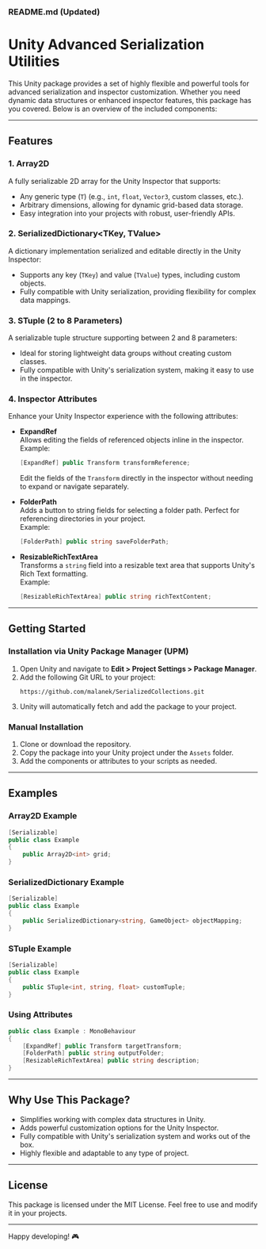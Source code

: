 ### README.md (Updated)

# Unity Advanced Serialization Utilities

This Unity package provides a set of highly flexible and powerful tools for advanced serialization and inspector customization. Whether you need dynamic data structures or enhanced inspector features, this package has you covered. Below is an overview of the included components:

---

## Features

### 1. **Array2D<T>**
A fully serializable 2D array for the Unity Inspector that supports:
- Any generic type (`T`) (e.g., `int`, `float`, `Vector3`, custom classes, etc.).
- Arbitrary dimensions, allowing for dynamic grid-based data storage.
- Easy integration into your projects with robust, user-friendly APIs.

### 2. **SerializedDictionary<TKey, TValue>**
A dictionary implementation serialized and editable directly in the Unity Inspector:
- Supports any key (`TKey`) and value (`TValue`) types, including custom objects.
- Fully compatible with Unity serialization, providing flexibility for complex data mappings.

### 3. **STuple (2 to 8 Parameters)**
A serializable tuple structure supporting between 2 and 8 parameters:
- Ideal for storing lightweight data groups without creating custom classes.
- Fully compatible with Unity's serialization system, making it easy to use in the inspector.

### 4. **Inspector Attributes**
Enhance your Unity Inspector experience with the following attributes:
- **ExpandRef**  
  Allows editing the fields of referenced objects inline in the inspector.  
  Example:
  ```csharp
  [ExpandRef] public Transform transformReference;
  ```
  Edit the fields of the `Transform` directly in the inspector without needing to expand or navigate separately.

- **FolderPath**  
  Adds a button to string fields for selecting a folder path. Perfect for referencing directories in your project.  
  Example:
  ```csharp
  [FolderPath] public string saveFolderPath;
  ```

- **ResizableRichTextArea**  
  Transforms a `string` field into a resizable text area that supports Unity's Rich Text formatting.  
  Example:
  ```csharp
  [ResizableRichTextArea] public string richTextContent;
  ```

---

## Getting Started

### Installation via Unity Package Manager (UPM)

1. Open Unity and navigate to **Edit > Project Settings > Package Manager**.
2. Add the following Git URL to your project:
   ```
   https://github.com/malanek/SerializedCollections.git
   ```
3. Unity will automatically fetch and add the package to your project.

### Manual Installation

1. Clone or download the repository.
2. Copy the package into your Unity project under the `Assets` folder.
3. Add the components or attributes to your scripts as needed.

---

## Examples

### Array2D Example
```csharp
[Serializable]
public class Example
{
    public Array2D<int> grid;
}
```

### SerializedDictionary Example
```csharp
[Serializable]
public class Example
{
    public SerializedDictionary<string, GameObject> objectMapping;
}
```

### STuple Example
```csharp
[Serializable]
public class Example
{
    public STuple<int, string, float> customTuple;
}
```

### Using Attributes
```csharp
public class Example : MonoBehaviour
{
    [ExpandRef] public Transform targetTransform;
    [FolderPath] public string outputFolder;
    [ResizableRichTextArea] public string description;
}
```

---

## Why Use This Package?

- Simplifies working with complex data structures in Unity.
- Adds powerful customization options for the Unity Inspector.
- Fully compatible with Unity's serialization system and works out of the box.
- Highly flexible and adaptable to any type of project.

---

## License

This package is licensed under the MIT License. Feel free to use and modify it in your projects.

---

Happy developing! 🎮
